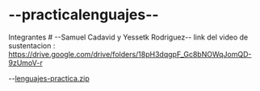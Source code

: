 # --practicalenguajes--
Integrantes # --Samuel Cadavid y Yessetk Rodriguez--
link del video de sustentacion : https://drive.google.com/drive/folders/18pH3dqgpF_Gc8bNOWqJomQD-9zUmoV-r



--[lenguajes-practica.zip](https://github.com/yessetkr21/practicalenguajes/files/13384626/lenguajes-practica.zip)
